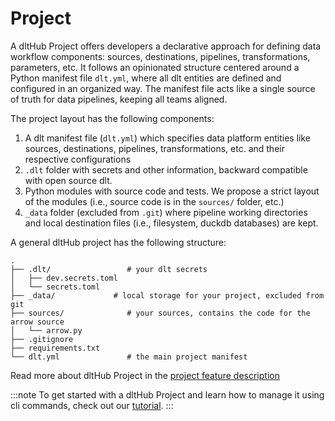 # Project

A dltHub Project offers developers a declarative approach for defining data workflow components: sources, destinations, pipelines, transformations, parameters, etc. It follows an opinionated structure centered around a Python manifest file `dlt.yml`, where all dlt entities are defined and configured in an organized way. The manifest file acts like a single source of truth for data pipelines, keeping all teams aligned.

The project layout has the following components:

1. A dlt manifest file (`dlt.yml`) which specifies data platform entities like sources, destinations, pipelines, transformations, etc. and their respective configurations
2. `.dlt` folder with secrets and other information, backward compatible with open source dlt.
3. Python modules with source code and tests. We propose a strict layout of the modules (i.e., source code is in the `sources/` folder, etc.)
4. `_data` folder (excluded from `.git`) where pipeline working directories and local destination files (i.e., filesystem, duckdb databases) are kept.

A general dltHub project has the following structure:

```text
.
├── .dlt/                 # your dlt secrets
│   ├── dev.secrets.toml
│   └── secrets.toml
├── _data/             # local storage for your project, excluded from git
├── sources/              # your sources, contains the code for the arrow source
│   └── arrow.py
├── .gitignore
├── requirements.txt
└── dlt.yml               # the main project manifest
```

Read more about dltHub Project in the [project feature description](../features/projects.md)

:::note
To get started with a dltHub Project and learn how to manage it using cli commands, check out our [tutorial](../getting-started/tutorial.md).
:::
